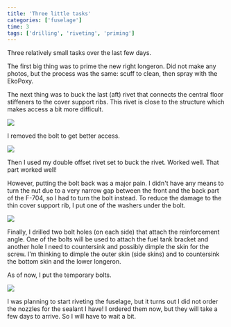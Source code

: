 ```yaml
---
title: 'Three little tasks'
categories: ['fuselage']
time: 3
tags: ['drilling', 'riveting', 'priming']
---
```


Three relatively small tasks over the last few days.

<!-- more -->

The first big thing was to prime the new right longeron. Did not make any photos, but the process was the same: scuff to clean, then spray with the EkoPoxy.

The next thing was to buck the last (aft) rivet that connects the central floor stiffeners to the cover support ribs. This rivet is close to the structure which makes access a bit more difficult.

![](0-stiffener-rivet.jpeg)

I removed the bolt to get better access.

![](1-bolt-removed.jpeg)

Then I used my double offset rivet set to buck the rivet. Worked well. That part worked well!

However, putting the bolt back was a major pain. I didn't have any means to turn the nut due to a very narrow gap between the front and the back part of the F-704, so I had to turn the bolt instead. To reduce the damage to the thin cover support rib, I put one of the washers under the bolt.

![](2-rivet-done.jpeg)

Finally, I drilled two bolt holes (on each side) that attach the reinforcement angle. One of the bolts will be used to attach the fuel tank bracket and another hole I need to countersink and possibly dimple the skin for the screw. I'm thinking to dimple the outer skin (side skins) and to countersink the bottom skin and the lower longeron.

As of now, I put the temporary bolts. 

![](3-tank-attachment-holes.jpeg)

I was planning to start riveting the fuselage, but it turns out I did not order the nozzles for the sealant I have! I ordered them now, but they will take a few days to arrive. So I will have to wait a bit.